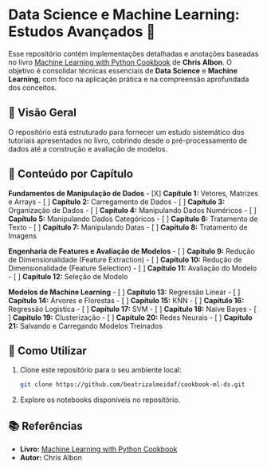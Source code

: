 # Data Science e Machine Learning: Estudos Avançados 🚀

Esse repositório contém implementações detalhadas e anotações baseadas no livro [Machine Learning with Python Cookbook](https://www.oreilly.com/library/view/machine-learning-with/9781491989371/) de **Chris Albon**. O objetivo é consolidar técnicas essenciais de **Data Science** e **Machine Learning**, com foco na aplicação prática e na compreensão aprofundada dos conceitos.

## 📌 Visão Geral
O repositório está estruturado para fornecer um estudo sistemático dos tutoriais apresentados no livro, cobrindo desde o pré-processamento de dados até a construção e avaliação de modelos. 


## 📖 Conteúdo por Capítulo

**Fundamentos de Manipulação de Dados**
    - [X] **Capítulo 1:** Vetores, Matrizes e Arrays
    - [ ] **Capítulo 2:** Carregamento de Dados
    - [ ] **Capítulo 3:** Organização de Dados
    - [ ] **Capítulo 4:** Manipulando Dados Numéricos
    - [ ] **Capítulo 5:** Manipulando Dados Categóricos
    - [ ] **Capítulo 6:** Tratamento de Texto
    - [ ] **Capítulo 7:** Manipulando Datas
    - [ ] **Capítulo 8:** Tratamento de Imagens
  
**Engenharia de Features e Avaliação de Modelos**
    - [ ] **Capítulo 9:** Redução de Dimensionalidade (Feature Extraction)
    - [ ] **Capítulo 10:** Redução de Dimensionalidade (Feature Selection)
    - [ ] **Capítulo 11:** Avaliação do Modelo
    - [ ] **Capítulo 12:** Seleção de Modelo
  
**Modelos de Machine Learning**
    - [ ] **Capítulo 13:** Regressão Linear
    - [ ] **Capítulo 14:** Árvores e Florestas
    - [ ] **Capítulo 15:** KNN
    - [ ] **Capítulo 16:** Regressão Logistica
    - [ ] **Capítulo 17:** SVM
    - [ ] **Capítulo 18:** Naive Bayes
    - [ ] **Capítulo 19:** Clusterização
    - [ ] **Capítulo 20:** Redes Neurais
    - [ ] **Capítulo 21:** Salvando e Carregando Modelos Treinados

## 🚀 Como Utilizar
1. Clone este repositório para o seu ambiente local:
   ```bash
   git clone https://github.com/beatrizalmeidaf/cookbook-ml-ds.git
   ```
2. Explore os notebooks disponíveis no repositório.

## 📚 Referências
- **Livro:** [Machine Learning with Python Cookbook](https://www.oreilly.com/library/view/machine-learning-with/9781491989371/)
- **Autor:** Chris Albon


